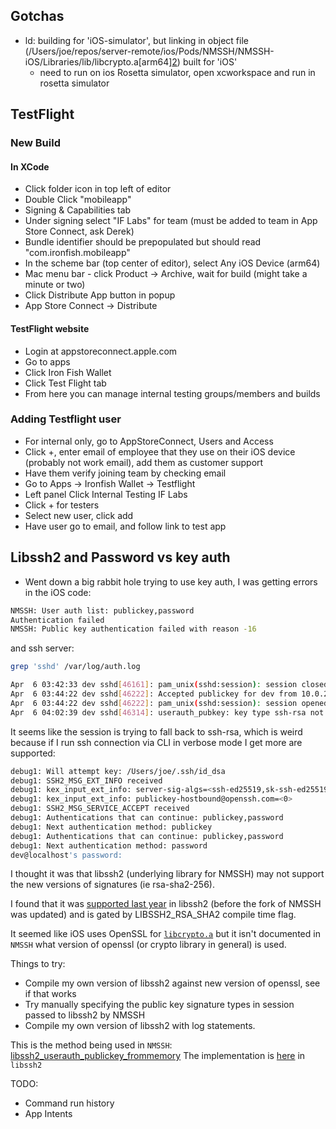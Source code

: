 ## Gotchas

- ld: building for 'iOS-simulator', but linking in object file (/Users/joe/repos/server-remote/ios/Pods/NMSSH/NMSSH-iOS/Libraries/lib/libcrypto.a[arm64][2](aes_cbc.o)) built for 'iOS'
    - need to run on ios Rosetta simulator, open xcworkspace and run in rosetta simulator

## TestFlight

### New Build

#### In XCode

- Click folder icon in top left of editor
- Double Click "mobileapp"
- Signing & Capabilities tab
- Under signing select "IF Labs" for team (must be added to team in App Store Connect, ask Derek)
- Bundle identifier should be prepopulated but should read "com.ironfish.mobileapp"
- In the scheme bar (top center of editor), select Any iOS Device (arm64)
- Mac menu bar - click Product -> Archive, wait for build (might take a minute or two)
- Click Distribute App button in popup
- App Store Connect -> Distribute

#### TestFlight website

- Login at appstoreconnect.apple.com
- Go to apps
- Click Iron Fish Wallet
- Click Test Flight tab
- From here you can manage internal testing groups/members and builds

### Adding Testflight user

- For internal only, go to AppStoreConnect, Users and Access
- Click +, enter email of employee that they use on their iOS device (probably not work email), add them as customer support
- Have them verify joining team by checking email
- Go to Apps -> Ironfish Wallet -> Testflight
- Left panel Click Internal Testing IF Labs
- Click + for testers
- Select new user, click add
- Have user go to email, and follow link to test app

## Libssh2 and Password vs key auth

- Went down a big rabbit hole trying to use key auth, I was getting errors in the iOS code:
```bash
NMSSH: User auth list: publickey,password
Authentication failed
NMSSH: Public key authentication failed with reason -16
```

and ssh server:
```bash
grep 'sshd' /var/log/auth.log

Apr  6 03:42:33 dev sshd[46161]: pam_unix(sshd:session): session closed for user dev
Apr  6 03:44:22 dev sshd[46222]: Accepted publickey for dev from 10.0.2.2 port 57995 ssh2: RSA SHA256:1I7Ay1tgj/nmUI5W3c05jdbPpj8Qa5PuGWu1XNz0WHc
Apr  6 03:44:22 dev sshd[46222]: pam_unix(sshd:session): session opened for user dev(uid=1000) by (uid=0)
Apr  6 04:02:39 dev sshd[46314]: userauth_pubkey: key type ssh-rsa not in PubkeyAcceptedAlgorithms [preauth]
```

It seems like the session is trying to fall back to ssh-rsa, which is weird because if I run ssh connection via CLI in verbose mode I get more are supported:

```bash
debug1: Will attempt key: /Users/joe/.ssh/id_dsa
debug1: SSH2_MSG_EXT_INFO received
debug1: kex_input_ext_info: server-sig-algs=<ssh-ed25519,sk-ssh-ed25519@openssh.com,ssh-rsa,rsa-sha2-256,rsa-sha2-512,ssh-dss,ecdsa-sha2-nistp256,ecdsa-sha2-nistp384,ecdsa-sha2-nistp521,sk-ecdsa-sha2-nistp256@openssh.com,webauthn-sk-ecdsa-sha2-nistp256@openssh.com>
debug1: kex_input_ext_info: publickey-hostbound@openssh.com=<0>
debug1: SSH2_MSG_SERVICE_ACCEPT received
debug1: Authentications that can continue: publickey,password
debug1: Next authentication method: publickey
debug1: Authentications that can continue: publickey,password
debug1: Next authentication method: password
dev@localhost's password:
```

I thought it was that libssh2 (underlying library for NMSSH) may  not support the new versions of signatures (ie rsa-sha2-256).

I found that it was [supported last year](https://github.com/libssh2/libssh2/issues/536) in libssh2 (before the fork of NMSSH was updated) and is gated by LIBSSH2_RSA_SHA2 compile time flag.

It seemed like iOS uses OpenSSL for [`libcrypto.a`](https://github.com/speam/NMSSH/blob/master/NMSSH-iOS/Libraries/lib/libcrypto.a) but it isn't documented in `NMSSH` what version of openssl (or crypto library in general) is used.

Things to try:

- Compile my own version of libssh2 against new version of openssl, see if that works
- Try manually specifying the public key signature types in session passed to libssh2 by NMSSH
- Compile my own version of libssh2 with log statements.

This is the method being used in `NMSSH`:
[libssh2_userauth_publickey_frommemory](https://github.com/speam/NMSSH/blob/aca13f6a66ce61fa174b498a6f5d6f7bf63fb9a9/NMSSH-iOS/Libraries/include/libssh2/libssh2.h#L678)
The implementation is [here](https://github.com/libssh2/libssh2/blob/cba7f97506c1b8e5ff131bbbc57b5796ac634c56/src/userauth.c#L2017) in `libssh2`

TODO:

- Command run history
- App Intents
